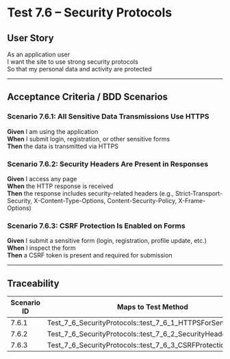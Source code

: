 # Test 7.6 – Security Protocols

## User Story
As an application user  
I want the site to use strong security protocols  
So that my personal data and activity are protected

---

## Acceptance Criteria / BDD Scenarios

### Scenario 7.6.1: All Sensitive Data Transmissions Use HTTPS
**Given** I am using the application  
**When** I submit login, registration, or other sensitive forms  
**Then** the data is transmitted via HTTPS

### Scenario 7.6.2: Security Headers Are Present in Responses
**Given** I access any page  
**When** the HTTP response is received  
**Then** the response includes security-related headers (e.g., Strict-Transport-Security, X-Content-Type-Options, Content-Security-Policy, X-Frame-Options)

### Scenario 7.6.3: CSRF Protection Is Enabled on Forms
**Given** I submit a sensitive form (login, registration, profile update, etc.)  
**When** I inspect the form  
**Then** a CSRF token is present and required for submission

---

## Traceability

| Scenario ID | Maps to Test Method                                                    |
|-------------|-----------------------------------------------------------------------|
| 7.6.1       | Test_7_6_SecurityProtocols::test_7_6_1_HTTPSForSensitiveData          |
| 7.6.2       | Test_7_6_SecurityProtocols::test_7_6_2_SecurityHeadersPresent         |
| 7.6.3       | Test_7_6_SecurityProtocols::test_7_6_3_CSRFProtectionOnForms          |
